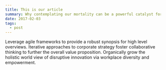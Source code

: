 ```yaml
---
title: This is our article
summary: Why contemplating our mortality can be a powerful catalyst for change
date: 2017-02-03
tags:
  - post
---
```

Leverage agile frameworks to provide a robust synopsis for high level overviews. Iterative approaches to corporate strategy foster collaborative thinking to further the overall value proposition. Organically grow the holistic world view of disruptive innovation via workplace diversity and empowerment.
